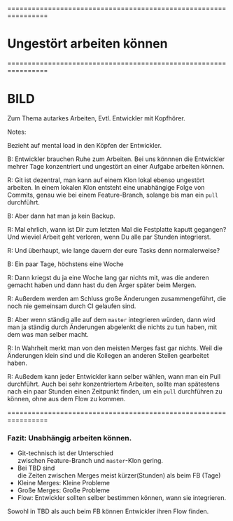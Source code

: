 
<!-- .slide: data-background-image="04-ungestoert-arbeiten-koennen/ohren-zuhalten.png"  data-background-opacity="1"  data-background-size="contain" -->


================================================================

<!-- .slide: data-background-image="04-ungestoert-arbeiten-koennen/ohren-zuhalten.png"  data-background-opacity="0.3"  data-background-size="contain" -->
 

# Ungestört arbeiten können


================================================================


# BILD

Zum Thema autarkes Arbeiten, Evtl. Entwickler mit Kopfhörer.


Notes:

Bezieht auf mental load in den Köpfen der Entwickler.

B: Entwickler brauchen Ruhe zum Arbeiten.
Bei uns könnnen die Entwickler mehrer Tage konzentriert 
und ungestört an einer Aufgabe arbeiten können.

R: Git ist dezentral, 
man kann auf einem Klon lokal ebenso ungestört arbeiten.
In einem lokalen Klon entsteht eine unabhängige Folge von Commits,
genau wie bei einem Feature-Branch,
solange bis man ein `pull` durchführt. 

B: Aber dann hat man ja kein Backup.

R: Mal ehrlich, wann ist Dir zum letzten Mal die Festplatte kaputt gegangen? 
Und wieviel Arbeit geht verloren, wenn Du alle par Stunden integrierst.

R: Und überhaupt, wie lange dauern der eure Tasks denn normalerweise?

B: Ein paar Tage, höchstens eine Woche

R: Dann kriegst du ja eine Woche lang gar nichts mit, 
was die anderen gemacht haben
und dann hast du den Ärger später beim Mergen.

R: Außerdem werden am Schluss große Änderungen zusammengeführt, 
die noch nie gemeinsam durch CI gelaufen sind.
  
B: Aber wenn ständig alle auf dem  `master` integrieren würden, 
dann wird man ja ständig durch Änderungen abgelenkt
die nichts zu tun haben, mit dem was man selber macht.

R: In Wahrheit merkt man von den meisten Merges fast gar nichts.
Weil die Änderungen klein sind 
und die Kollegen an anderen Stellen gearbeitet haben.

R: Außedem kann jeder Entwickler kann selber wählen, 
wann man ein Pull durchführt.
Auch bei sehr konzentriertem Arbeiten, 
sollte man spätestens nach ein paar Stunden einen Zeitpunkt finden,
um ein `pull` durchführen zu können, ohne aus dem Flow zu kommen.


================================================================


### Fazit: Unabhängig arbeiten können.

 * Git-technisch ist der Unterschied  
   zwischen Feature-Branch und `master`-Klon gering.
 * Bei TBD sind  
   die Zeiten zwischen Merges 
   meist kürzer(Stunden) als beim FB (Tage)
 * Kleine Merges: Kleine Probleme
 * Große Merges: Große Probleme
 * Flow: Entwickler sollten selber bestimmen können,
   wann sie integrieren.

Sowohl in TBD als auch beim FB können Entwickler ihren Flow finden.

